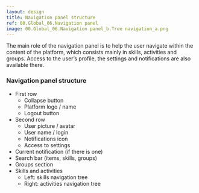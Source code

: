 ```yaml
---
layout: design
title: Navigation panel structure
ref: 00.Global_06.Navigation panel
image: 00.Global_06.Navigation panel_b.Tree navigation_a.png
---
```


The main role of the navigation panel is to help the user navigate within the content of the platform, which consists mainly in skills, activities and groups. Access to the user’s profile, the settings and notifications are also available there.

### Navigation panel structure

- First row
  - Collapse button
  - Platform logo / name
  - Logout button
- Second row
  - User picture / avatar
  - User name / login
  - Notifications icon
  - Access to settings
- Current notification (if there is one)
- Search bar (items, skills, groups)
- Groups section
- Skills and activities
  - Left: skills navigation tree
  - Right: activities navigation tree
